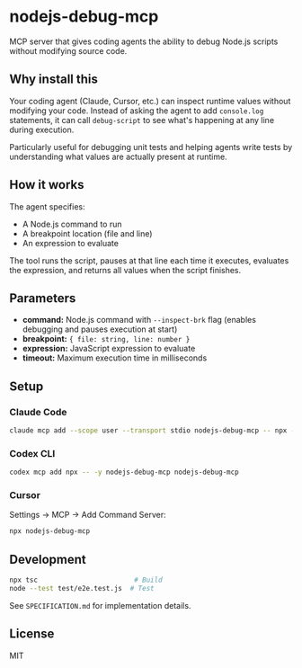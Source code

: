 # nodejs-debug-mcp

MCP server that gives coding agents the ability to debug Node.js scripts without modifying source code.

## Why install this

Your coding agent (Claude, Cursor, etc.) can inspect runtime values without modifying your code. Instead of asking the agent to add `console.log` statements, it can call `debug-script` to see what's happening at any line during execution.

Particularly useful for debugging unit tests and helping agents write tests by understanding what values are actually present at runtime.

## How it works

The agent specifies:
- A Node.js command to run
- A breakpoint location (file and line)
- An expression to evaluate

The tool runs the script, pauses at that line each time it executes, evaluates the expression, and returns all values when the script finishes.

## Parameters

- **command:** Node.js command with `--inspect-brk` flag (enables debugging and pauses execution at start)
- **breakpoint:** `{ file: string, line: number }`
- **expression:** JavaScript expression to evaluate
- **timeout:** Maximum execution time in milliseconds

## Setup

### Claude Code

```bash
claude mcp add --scope user --transport stdio nodejs-debug-mcp -- npx -y nodejs-debug-mcp
```

### Codex CLI

```bash
codex mcp add npx -- -y nodejs-debug-mcp nodejs-debug-mcp
```

### Cursor

Settings → MCP → Add Command Server:
```bash
npx nodejs-debug-mcp
```

## Development

```bash
npx tsc                        # Build
node --test test/e2e.test.js  # Test
```

See `SPECIFICATION.md` for implementation details.

## License

MIT